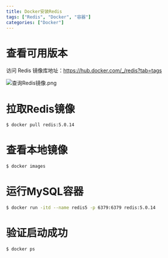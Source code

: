 ```yaml
---
title: Docker安装Redis
tags: ["Redis", "Docker", "容器"]
categories: ["Docker"]
---
```


# 查看可用版本
访问 Redis 镜像库地址：https://hub.docker.com/_/redis?tab=tags

<!-- more -->

![查询Redis镜像.png](查询Redis镜像.png)

# 拉取Redis镜像
```bash
$ docker pull redis:5.0.14
```

# 查看本地镜像
```bash
$ docker images
```

# 运行MySQL容器
```bash
$ docker run -itd --name redis5 -p 6379:6379 redis:5.0.14
```

# 验证启动成功
```bash
$ docker ps
```














